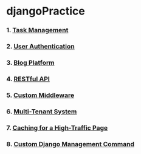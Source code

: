 # djangoPractice

### 1. [Task Management](./taskapp_management)

### 2. [User Authentication](./User_Authentication)

### 3. [Blog Platform](./Blog_Plataform)
 
### 4. [RESTful API](./REST_full_API)

### 5. [Custom Middleware](./Custom_Middleware)

### 6. [Multi-Tenant System](./Multi-Tenant_System)

### 7. [Caching for a High-Traffic Page](./Caching_High-Traffic_Page)

### 8. [Custom Django Management Command](./Custom_Django_Management_Command)
